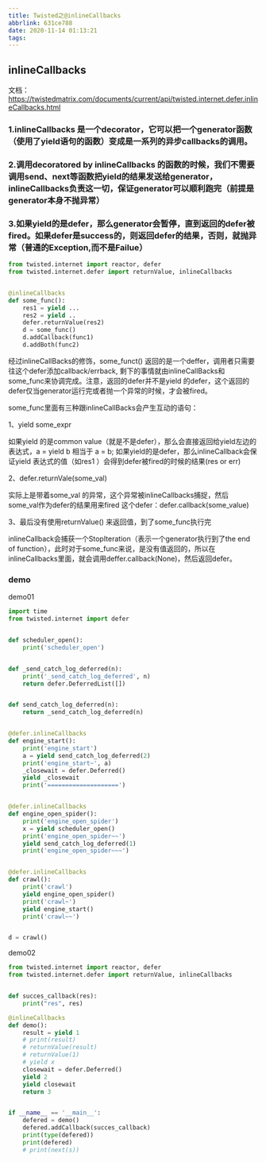 ```yaml
---
title: Twisted之@inlineCallbacks
abbrlink: 631ce788
date: 2020-11-14 01:13:21
tags:
---
```

## inlineCallbacks
文档：https://twistedmatrix.com/documents/current/api/twisted.internet.defer.inlineCallbacks.html

### 1.inlineCallbacks 是一个decorator，它可以把一个generator函数（使用了yield语句的函数）变成是一系列的异步callbacks的调用。

### 2.调用decoratored by inlineCallbacks 的函数的时候，我们不需要调用send、next等函数把yield的结果发送给generator，inlineCallbacks负责这一切，保证generator可以顺利跑完（前提是generator本身不抛异常）

### 3.如果yield的是defer，那么generator会暂停，直到返回的defer被fired。如果defer是success的，则返回defer的结果，否则，就抛异常（普通的Exception,而不是Failue）
```python
from twisted.internet import reactor, defer
from twisted.internet.defer import returnValue, inlineCallbacks


@inlineCallbacks
def some_func():
    res1 = yield ...
    res2 = yield ..
    defer.returnValue(res2)
    d = some_func()
    d.addCallback(func1)
    d.addBoth(func2)

```

经过inlineCallBacks的修饰，some_funct() 返回的是一个deffer，调用者只需要往这个defer添加callback/errback, 剩下的事情就由inlineCallBacks和some_func来协调完成。注意，返回的defer并不是yield 的defer，这个返回的defer仅当generator运行完或者抛一个异常的时候，才会被fired。

some_func里面有三种跟inlineCallBacks会产生互动的语句：

1、yield some_expr 

如果yield 的是common value（就是不是defer），那么会直接返回给yield左边的表达式，a = yield b 相当于 a = b; 如果yield的是defer，那么inlineCallback会保证yield 表达式的值（如res1 ）会得到defer被fired的时候的结果(res or err)

2、defer.returnVale(some_val)

实际上是带着some_val 的异常，这个异常被inlineCallbacks捕捉，然后some_val作为defer的结果用来fired 这个defer：defer.callback(some_value)

3、最后没有使用returnValue() 来返回值，到了some_func执行完

inlineCallback会捕获一个StopIteration（表示一个generator执行到了the end of function），此时对于some_func来说，是没有值返回的，所以在inlineCallbacks里面，就会调用deffer.callback(None)，然后返回defer。

### demo
demo01
```python
import time
from twisted.internet import defer


def scheduler_open():
    print('scheduler_open')


def _send_catch_log_deferred(n):
    print('_send_catch_log_deferred', n)
    return defer.DeferredList([])


def send_catch_log_deferred(n):
    return _send_catch_log_deferred(n)


@defer.inlineCallbacks
def engine_start():
    print('engine_start')
    a = yield send_catch_log_deferred(2)
    print('engine_start~', a)
    _closewait = defer.Deferred()
    yield _closewait
    print('====================')


@defer.inlineCallbacks
def engine_open_spider():
    print('engine_open_spider')
    x = yield scheduler_open()
    print('engine_open_spider~~')
    yield send_catch_log_deferred(1)
    print('engine_open_spider~~~')


@defer.inlineCallbacks
def crawl():
    print('crawl')
    yield engine_open_spider()
    print('crawl~')
    yield engine_start()
    print('crawl~~')


d = crawl()
```
demo02
```python
from twisted.internet import reactor, defer
from twisted.internet.defer import returnValue, inlineCallbacks


def succes_callback(res):
    print("res", res)

@inlineCallbacks
def demo():
    result = yield 1
    # print(result)
    # returnValue(result)
    # returnValue(1)
    # yield x
    closewait = defer.Deferred()
    yield 2
    yield closewait
    return 3


if __name__ == '__main__':
    defered = demo()
    defered.addCallback(succes_callback)
    print(type(defered))
    print(defered)
    # print(next(s))
```
